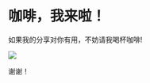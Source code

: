 # 咖啡，我来啦！

如果我的分享对你有用，不妨请我喝杯咖啡!

![](https://img-1255332810.cos.ap-chengdu.myqcloud.com/wechatpay_vKNMDj.jpg)

谢谢！
